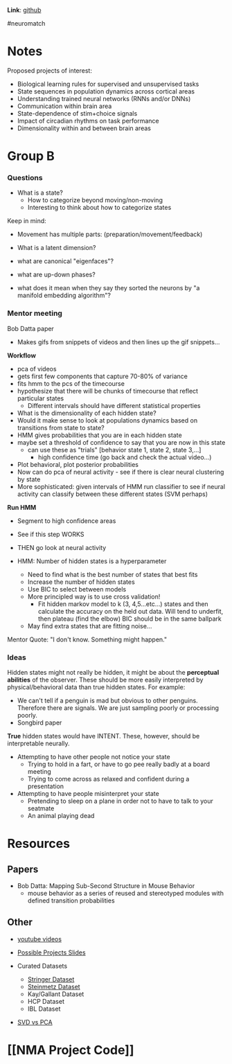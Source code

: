 **Link**: [github](https://github.com/NeuromatchAcademy/course-content/tree/master/projects#Project-structure-and-schedule)

#neuromatch 

# Notes
Proposed projects of interest:
- Biological learning rules for supervised and unsupervised tasks
- State sequences in population dynamics across cortical areas
- Understanding trained neural networks (RNNs and/or DNNs)
- Communication within brain area
- State-dependence of stim+choice signals
- Impact of circadian rhythms on task performance
- Dimensionality within and between brain areas


# Group B
### Questions
- What is a state?
	- How to categorize beyond moving/non-moving
	- Interesting to think about how to categorize states

Keep in mind:
- Movement has multiple parts: (preparation/movement/feedback)

- What is a latent dimension?
- what are canonical "eigenfaces"?
- what are up-down phases?
- what does it mean when they say they sorted the neurons by "a manifold embedding algorithm"?

### Mentor meeting
Bob Datta paper
- Makes gifs from snippets of videos and then lines up the gif snippets...

**Workflow**
- pca of videos
- gets first few components that capture 70-80% of variance
- fits hmm to the pcs of the timecourse
- hypothesize that there will be chunks of timecourse that reflect particular states
	- Different intervals should have different statistical properties
- What is the dimensionality of each hidden state?
- Would it make sense to look at populations dynamics based on transitions from state to state?
- HMM gives probabilities that you are in each hidden state
- maybe set a threshold of confidence to say that you are now in this state
	- can use these as "trials" [behavior state 1, state 2, state 3,...]
		- high confidence time (go back and check the actual video...)
- Plot behavioral, plot posterior probabilities
- Now  can do pca of neural activity - see if there is clear neural clustering by state
- More sophisticated: given intervals of HMM run classifier to see if neural activity can classify between these different states (SVM perhaps)

**Run HMM**
- Segment to high confidence areas
- See if this step WORKS
- THEN go look at neural activity

- HMM: Number of hidden states is a hyperparameter
	- Need to find what is the best number of states that best fits
	- Increase the number of hidden states
	- Use BIC to select between models
	- More principled way is to use cross validation!
		- Fit hidden markov model to k (3, 4,5...etc...) states and then calculate the accuracy on the held out data. Will tend to underfit, then plateau (find the elbow) BIC should be in the same ballpark
	- May find extra states that are fitting noise...

Mentor Quote: "I don't know. Something might happen."

### Ideas
Hidden states might not really be hidden, it might be about the **perceptual abilities** of the observer. These should be more easily interpreted by physical/behavioral data than true hidden states. For example:
- We can't tell if a penguin is mad but obvious to other penguins. Therefore there are signals. We are just sampling poorly or processing poorly.
- Songbird paper

**True** hidden states would have INTENT. These, however, should be interpretable neurally.
- Attempting to have other people not notice your state
	- Trying to hold in a fart, or have to go pee really badly at a board meeting
	- Trying to come across as relaxed and confident during a presentation
- Attempting to have people misinterpret your state
	- Pretending to sleep on a plane in order not to have to talk to your seatmate
	- An animal playing dead



# Resources
## Papers
- Bob Datta: Mapping Sub-Second Structure in Mouse Behavior
	- mouse behavior as a series of reused and stereotyped modules with defined transition probabilities

## Other
- [youtube videos](https://www.youtube.com/playlist?list=PLkBQOLLbi18ODTckxhgah98JloMLXt4oF)
- [Possible Projects Slides](https://mfr.ca-1.osf.io/render?url=https://osf.io/9j38s/?direct%26mode=render%26action=download%26mode=render)
- Curated Datasets
	- [Stringer Dataset](https://www.youtube.com/watch?v=78GSgf6Dkkk&list=PLkBQOLLbi18ODTckxhgah98JloMLXt4oF&index=7&t=0s)
	- [Steinmetz Dataset](https://www.youtube.com/watch?v=WXn4-FpVaOo&list=PLkBQOLLbi18ODTckxhgah98JloMLXt4oF&index=4&t=0s)
	- Kay/Gallant Dataset
	- HCP Dataset
	- IBL Dataset

- [SVD vs PCA](https://medium.com/@jonathan_hui/machine-learning-singular-value-decomposition-svd-principal-component-analysis-pca-1d45e885e491#:~:text=What%20is%20the%20difference%20between,PCA%20skips%20less%20significant%20components.)

# [[NMA Project Code]]



